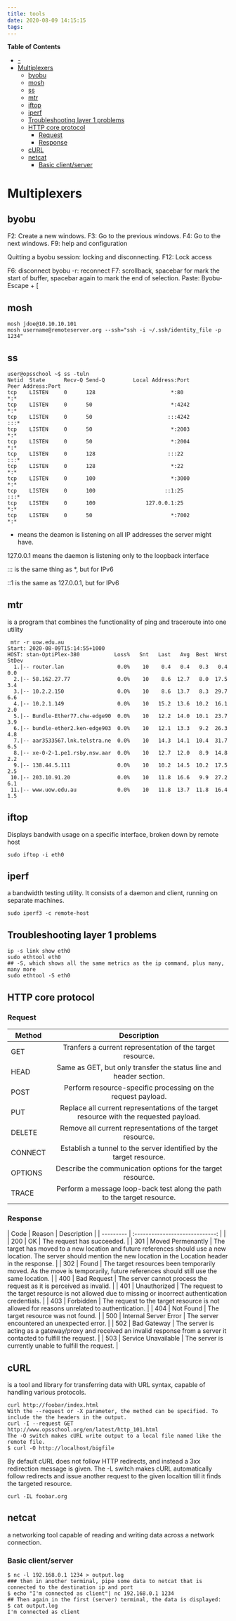 ```yaml
---
title: tools
date: 2020-08-09 14:15:15
tags:
---
```

<!-- markdown-toc start - Don't edit this section. Run M-x markdown-toc-refresh-toc -->
**Table of Contents**

- [-](#-)
- [Multiplexers](#multiplexers)
    - [byobu](#byobu)
    - [mosh](#mosh)
    - [ss](#ss)
    - [mtr](#mtr)
    - [iftop](#iftop)
    - [iperf](#iperf)
    - [Troubleshooting layer 1 problems](#troubleshooting-layer-1-problems)
    - [HTTP core protocol](#http-core-protocol)
        - [Request](#request)
        - [Response](#response)
    - [cURL](#curl)
    - [netcat](#netcat)
        - [Basic client/server](#basic-clientserver)

<!-- markdown-toc end -->

# Multiplexers

## byobu

F2: Create a new windows.
F3: Go to the previous windows.
F4: Go to the next windows.
F9: help and configuration

Quitting a byobu session: locking and disconnecting.
F12: Lock access

F6: disconnect
byobu -r: reconnect
F7: scrollback, spacebar for mark the start of buffer, spacebar again to mark the end of selection.
Paste: Byobu-Escape + [

## mosh
```
mosh jdoe@10.10.10.101
mosh username@remoteserver.org --ssh="ssh -i ~/.ssh/identity_file -p 1234"
```

## ss
```
user@opsschool ~$ ss -tuln
Netid  State      Recv-Q Send-Q         Local Address:Port         Peer Address:Port
tcp    LISTEN     0      128                        *:80                      *:*
tcp    LISTEN     0      50                         *:4242                    *:*
tcp    LISTEN     0      50                        :::4242                   :::*
tcp    LISTEN     0      50                         *:2003                    *:*
tcp    LISTEN     0      50                         *:2004                    *:*
tcp    LISTEN     0      128                       :::22                     :::*
tcp    LISTEN     0      128                        *:22                      *:*
tcp    LISTEN     0      100                        *:3000                    *:*
tcp    LISTEN     0      100                      ::1:25                     :::*
tcp    LISTEN     0      100                127.0.0.1:25                      *:*
tcp    LISTEN     0      50                         *:7002                    *:*
```
* means the deamon is listening on all IP addresses the server might have.

127.0.0.1 means the daemon is listening only to the loopback interface

::: is the same thing as *, but for IPv6

::1 is the same as 127.0.0.1, but for IPv6

## mtr
is a program that combines the functionality of ping and traceroute into one utility
```
 mtr -r uow.edu.au
Start: 2020-08-09T15:14:55+1000
HOST: stan-OptiPlex-380           Loss%   Snt   Last   Avg  Best  Wrst StDev
  1.|-- router.lan                 0.0%    10    0.4   0.4   0.3   0.4   0.0
  2.|-- 58.162.27.77               0.0%    10    8.6  12.7   8.0  17.5   3.4
  3.|-- 10.2.2.150                 0.0%    10    8.6  13.7   8.3  29.7   6.6
  4.|-- 10.2.1.149                 0.0%    10   15.2  13.6  10.2  16.1   2.0
  5.|-- Bundle-Ether77.chw-edge90  0.0%    10   12.2  14.0  10.1  23.7   3.9
  6.|-- bundle-ether2.ken-edge903  0.0%    10   12.1  13.3   9.2  26.3   4.8
  7.|-- aar3533567.lnk.telstra.ne  0.0%    10   14.3  14.1  10.4  31.7   6.5
  8.|-- xe-0-2-1.pe1.rsby.nsw.aar  0.0%    10   12.7  12.0   8.9  14.8   2.2
  9.|-- 138.44.5.111               0.0%    10   10.2  14.5  10.2  17.5   2.5
 10.|-- 203.10.91.20               0.0%    10   11.8  16.6   9.9  27.2   6.1
 11.|-- www.uow.edu.au             0.0%    10   11.8  13.7  11.8  16.4   1.5
```
## iftop
Displays bandwith usage on a specific interface, broken down by remote host
```
sudo iftop -i eth0
```
## iperf
a bandwidth testing utility. It consists of a daemon and client, running on separate machines.
```
sudo iperf3 -c remote-host
```
## Troubleshooting layer 1 problems
```
ip -s link show eth0
sudo ethtool eth0
## -S, which shows all the same metrics as the ip command, plus many, many more
sudo ethtool -S eth0
```
## HTTP core protocol
### Request
| Method    | Description                                                                            |
| --------- | :-----------------------------:                                                        |
| GET       | Tranfers a current representation of the target resource.                              |
| HEAD      | Same as GET, but only transfer the status line and header section.                     |
| POST      | Perform resource-specific processing on the request payload.                           |
| PUT       | Replace all current representations of the target resource with the requested payload. |
| DELETE    | Remove all current representations of the target resource.                             |
| CONNECT   | Establish a tunnel to the server identified by the target resource.                    |
| OPTIONS   | Describe the communication options for the target resource.                            |
| TRACE     | Perform a message loop-back test along the path to the target resource.                |

### Response
|      Code | Reason                          | Description                                                                                                                                                                |
| --------- | :-----------------------------: |                                                                                                                                                                            |
|       200 | OK                              | The request has succeeded.                                                                                                                                                 |
|       301 | Moved Permenantly               | The target has moved to a new location and future references should use a new location. The server should mention the new location in the Location header in the response. |
|       302 | Found                           | The target resources been temporarily moved. As the move is temporarily, future references should still use the same location.                                             |
|       400 | Bad Request                     | The server cannot process the request as it is perceived as invalid.                                                                                                       |
|       401 | Unauthorized                    | The request to the target resource is not allowed due to missing or incorrect authentication credentials.                                                                  |
|       403 | Forbidden                       | The request to the target resource is not allowed for reasons unrelated to authentication.                                                                                 |
|       404 | Not Found                       | The target resource was not found.                                                                                                                                         |
|       500 | Internal Server Error           | The server encountered an unexpected error.                                                                                                                                |
|       502 | Bad Gateway                     | The server is acting as a gateway/proxy and received an invalid response from a server it contacted to fulfill the request.                                                |
|       503 | Service Unavailable             | The server is currently unable to fulfill the request.                                                                                                                     |

## cURL
is a tool and library for transferring data with URL syntax, capable of handling various protocols.
```
curl http://foobar/index.html
With the --request or -X parameter, the method can be specified. To include the the headers in the output.
curl -I --request GET  http://www.opsschool.org/en/latest/http_101.html
The -O switch makes cURL write output to a local file named like the remote file.
$ curl -O http://localhost/bigfile
```
By default cURL does not follow HTTP redirects, and instead a 3xx redirection message is given.
The -L switch makes cURL automatically follow redirects and issue another request to the given localtion till it finds the targeted resource.
```
curl -IL foobar.org
```
## netcat
a networking tool capable of reading and writing data across a network connection.
### Basic client/server
```
$ nc -l 192.168.0.1 1234 > output.log
### then in another terminal, pipe some data to netcat that is connected to the destination ip and port
$ echo "I'm connected as client"| nc 192.168.0.1 1234
## Then again in the first (server) terminal, the data is displayed:
$ cat output.log
I'm connected as client
```
